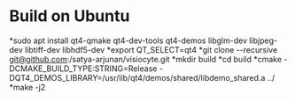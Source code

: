 
Build on Ubuntu
===============
*sudo apt install qt4-qmake qt4-dev-tools qt4-demos libglm-dev libjpeg-dev libtiff-dev libhdf5-dev
*export QT_SELECT=qt4
*git clone --recursive git@github.com:/satya-arjunan/visiocyte.git
*mkdir build
*cd build
*cmake -DCMAKE_BUILD_TYPE:STRING=Release -DQT4_DEMOS_LIBRARY=/usr/lib/qt4/demos/shared/libdemo_shared.a ../
*make -j2
